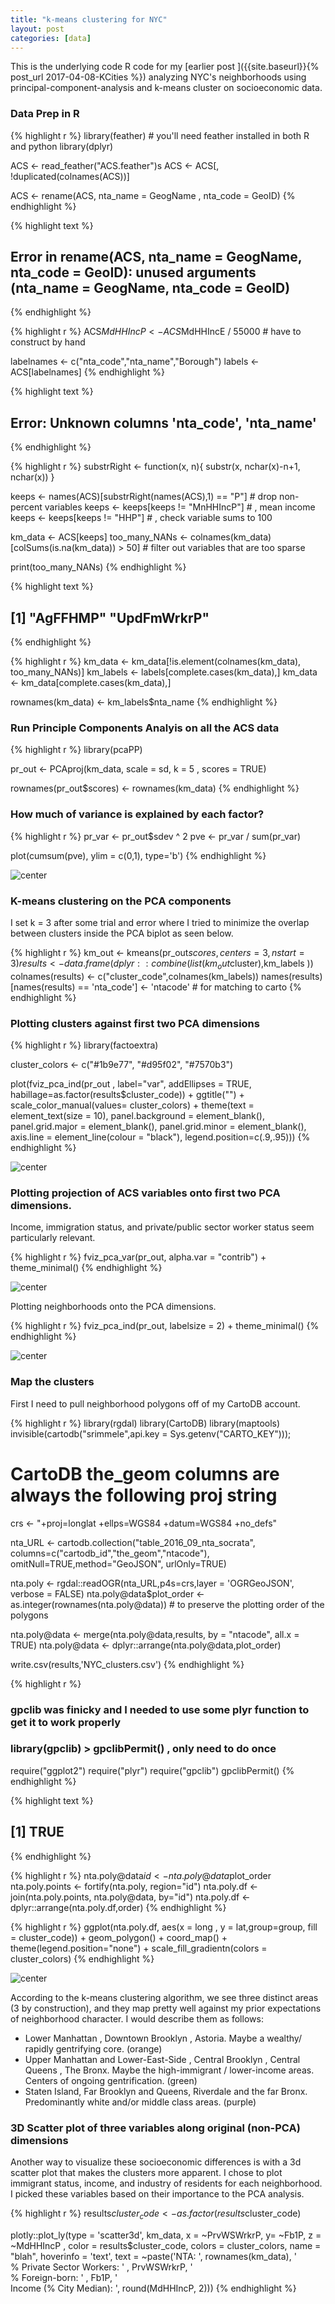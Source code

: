 ```yaml
---
title: "k-means clustering for NYC"
layout: post
categories: [data]
---
```






This is the underlying code R code for my [earlier post ]({{site.baseurl}}{% post_url 2017-04-08-KCities %}) analyzing NYC's neighborhoods using principal-component-analysis and k-means cluster on socioeconomic data.

### Data Prep in R


{% highlight r %}
library(feather) # you'll need feather installed in both R and python
library(dplyr)

ACS <- read_feather("ACS.feather")s
ACS <- ACS[, !duplicated(colnames(ACS))]

ACS <- rename(ACS, nta_name = GeogName , nta_code = GeoID)
{% endhighlight %}



{% highlight text %}
## Error in rename(ACS, nta_name = GeogName, nta_code = GeoID): unused arguments (nta_name = GeogName, nta_code = GeoID)
{% endhighlight %}



{% highlight r %}
ACS$MdHHIncP <- ACS$MdHHIncE / 55000  # have to construct by hand

labelnames <- c("nta_code","nta_name","Borough")
labels <- ACS[labelnames]
{% endhighlight %}



{% highlight text %}
## Error: Unknown columns 'nta_code', 'nta_name'
{% endhighlight %}



{% highlight r %}
substrRight <- function(x, n){
  substr(x, nchar(x)-n+1, nchar(x))
}

keeps <- names(ACS)[substrRight(names(ACS),1) == "P"] # drop non-percent variables
keeps <- keeps[keeps != "MnHHIncP"] #  , mean income
keeps <- keeps[keeps != "HHP"] #  , check variable sums to 100



km_data   <- ACS[keeps]
too_many_NANs <- colnames(km_data)[colSums(is.na(km_data)) > 50] # filter out variables that are too sparse

print(too_many_NANs)
{% endhighlight %}



{% highlight text %}
## [1] "AgFFHMP"    "UpdFmWrkrP"
{% endhighlight %}



{% highlight r %}
km_data <- km_data[!is.element(colnames(km_data), too_many_NANs)]
km_labels <- labels[complete.cases(km_data),]
km_data   <- km_data[complete.cases(km_data),]

rownames(km_data) <- km_labels$nta_name
{% endhighlight %}

### Run Principle Components Analyis on all the ACS data


{% highlight r %}
library(pcaPP)

pr_out <- PCAproj(km_data, scale = sd, k = 5  , scores = TRUE)

rownames(pr_out$scores) <- rownames(km_data)
{% endhighlight %}

### How much of variance is explained by each factor?


{% highlight r %}
pr_var <- pr_out$sdev ^ 2
pve <- pr_var / sum(pr_var)

plot(cumsum(pve), ylim = c(0,1), type='b')
{% endhighlight %}

![center]({{site.baseurl}}/images/2017-07-23-NYC_clustering_share/unnamed-chunk-3-1.png)

### K-means clustering on the PCA components

I set k = 3  after some trial and error where I tried to minimize the overlap between clusters inside the PCA biplot as seen below.


{% highlight r %}
km_out <- kmeans(pr_out$scores, centers = 3, nstart = 3)
results  <- data.frame(dplyr::combine(list(km_out$cluster),km_labels ))
colnames(results) <- c("cluster_code",colnames(km_labels))
names(results)[names(results) == 'nta_code'] <- 'ntacode'  # for matching to carto
{% endhighlight %}

### Plotting clusters against first two PCA dimensions



{% highlight r %}
library(factoextra)

cluster_colors <- c("#1b9e77", "#d95f02", "#7570b3")

plot(fviz_pca_ind(pr_out , label="var", addEllipses = TRUE,
            habillage=as.factor(results$cluster_code)) + ggtitle("")  +
            scale_color_manual(values= cluster_colors) +
            theme(text = element_text(size = 10),
                panel.background = element_blank(),
                panel.grid.major = element_blank(),
                panel.grid.minor = element_blank(),
                axis.line = element_line(colour = "black"),
                legend.position=c(.9,.95)))
{% endhighlight %}

![center]({{site.baseurl}}/images/2017-07-23-NYC_clustering_share/unnamed-chunk-5-1.png)


### Plotting projection of ACS variables onto first two PCA dimensions.

Income, immigration status, and private/public sector worker status seem particularly relevant.


{% highlight r %}
fviz_pca_var(pr_out, alpha.var = "contrib") + theme_minimal()
{% endhighlight %}

![center]({{site.baseurl}}/images/2017-07-23-NYC_clustering_share/unnamed-chunk-6-1.png)

Plotting neighborhoods onto the PCA dimensions.

{% highlight r %}
fviz_pca_ind(pr_out, labelsize = 2) + theme_minimal()
{% endhighlight %}

![center]({{site.baseurl}}/images/2017-07-23-NYC_clustering_share/unnamed-chunk-7-1.png)

### Map the clusters

First I need to pull neighborhood polygons off of my CartoDB account.


{% highlight r %}
library(rgdal)
library(CartoDB)
library(maptools)
invisible(cartodb("srimmele",api.key = Sys.getenv("CARTO_KEY")));

# CartoDB the_geom columns are always the following proj string
crs <- "+proj=longlat +ellps=WGS84 +datum=WGS84 +no_defs"


nta_URL <- cartodb.collection("table_2016_09_nta_socrata", columns=c("cartodb_id","the_geom","ntacode"), omitNull=TRUE,method="GeoJSON", urlOnly=TRUE)

nta.poly <- rgdal::readOGR(nta_URL,p4s=crs,layer = 'OGRGeoJSON', verbose = FALSE)
nta.poly@data$plot_order <- as.integer(rownames(nta.poly@data))  # to preserve the plotting order of the polygons

nta.poly@data  <- merge(nta.poly@data,results, by = "ntacode", all.x = TRUE)
nta.poly@data <- dplyr::arrange(nta.poly@data,plot_order)

write.csv(results,'NYC_clusters.csv')
{% endhighlight %}





{% highlight r %}
### gpclib was finicky and I needed to use some plyr function to get it to work properly
### library(gpclib) >  gpclibPermit() , only need to do once
require("ggplot2")
require("plyr")
require("gpclib")
gpclibPermit()
{% endhighlight %}



{% highlight text %}
## [1] TRUE
{% endhighlight %}



{% highlight r %}
nta.poly@data$id <- nta.poly@data$plot_order
nta.poly.points <- fortify(nta.poly, region="id")
nta.poly.df <- join(nta.poly.points, nta.poly@data, by="id")
nta.poly.df <- dplyr::arrange(nta.poly.df,order)
{% endhighlight %}


{% highlight r %}
ggplot(nta.poly.df, aes(x = long , y = lat,group=group, fill = cluster_code)) + geom_polygon() + coord_map() + theme(legend.position="none") + scale_fill_gradientn(colors = cluster_colors)
{% endhighlight %}

![center]({{site.baseurl}}/images/2017-07-23-NYC_clustering_share/unnamed-chunk-10-1.png)

According to the k-means clustering algorithm, we see three distinct areas (3 by construction), and they map pretty well against my prior expectations of neighborhood character. I would describe them as follows:

  * Lower Manhattan , Downtown Brooklyn , Astoria. Maybe a wealthy/ rapidly gentrifying core. (orange)
  * Upper Manhattan and Lower-East-Side , Central Brooklyn , Central Queens , The Bronx. Maybe the high-immigrant / lower-income areas. Centers of ongoing gentrification. (green)
  * Staten Island, Far Brooklyn and Queens, Riverdale and the far Bronx. Predominantly white and/or middle class areas. (purple)



### 3D Scatter plot of three variables along original (non-PCA) dimensions

Another way to visualize these socioeconomic differences is with a 3d scatter plot that makes the clusters more apparent. I chose to plot  immigrant status, income, and industry of residents for each neighborhood. I picked these variables based on their importance to the PCA analysis.



{% highlight r %}
results$cluster_code <- as.factor(results$cluster_code)

plotly::plot_ly(type = 'scatter3d',  km_data, x = ~PrvWSWrkrP, y= ~Fb1P, z = ~MdHHIncP , color = results$cluster_code, colors = cluster_colors, name = "blah", hoverinfo = 'text', text = ~paste('NTA: ', rownames(km_data),
                                              '</br> % Private Sector Workers: ' , PrvWSWrkrP,
                                              '</br> % Foreign-born: ' , Fb1P,
                                              '</br> Income (% City Median): ', round(MdHHIncP, 2)))
{% endhighlight %}
